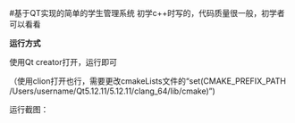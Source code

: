 #基于QT实现的简单的学生管理系统
初学c++时写的，代码质量很一般，初学者可以看看

**运行方式**

使用Qt creator打开，运行即可

（使用clion打开也行，需要更改cmakeLists文件的“set(CMAKE_PREFIX_PATH /Users/username/Qt5.12.11/5.12.11/clang_64/lib/cmake)”)

运行截图：



